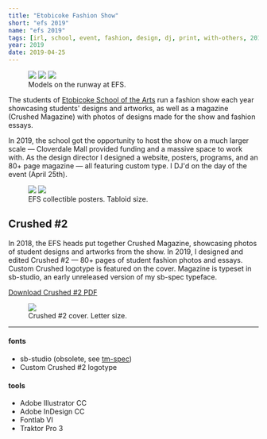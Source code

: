 ```yaml
---
title: "Etobicoke Fashion Show"
short: "efs 2019"
name: "efs 2019"
tags: [irl, school, event, fashion, design, dj, print, with-others, 2019]
year: 2019
date: 2019-04-25
---
```


<figure>
  <div class="img3">
    <img src="{{ site.baseurl }}/assets/img/efs1.jpg" style="margin-top:0">
    <img src="{{ site.baseurl }}/assets/img/efs2.jpg" style="margin-top:0">
    <img src="{{ site.baseurl }}/assets/img/efs3.jpg" style="margin-top:0">
  </div>
  <figcaption>Models on the runway at EFS.</figcaption>
</figure>

The students of [Etobicoke School of the Arts](http://esainfo.ca) run a fashion show each year showcasing students' designs and artworks, as well as a magazine (Crushed Magazine) with photos of designs made for the show and fashion essays.

In 2019, the school got the opportunity to host the show on a much larger scale — Cloverdale Mall provided funding and a massive space to work with. As the design director I designed a website, posters, programs, and an 80+ page magazine — all featuring custom type. I DJ'd on the day of the event (April 25th).

<figure>
  <div class="img2">
    <img src="{{ site.baseurl }}/assets/img/efsposter1.png">
    <img src="{{ site.baseurl }}/assets/img/efsposter2.png">
  </div>
  <figcaption>EFS collectible posters. Tabloid size.</figcaption>
</figure>

## Crushed #2

In 2018, the EFS heads put together Crushed Magazine, showcasing photos of student designs and artworks from the show. In 2019, I designed and edited Crushed #2 — 80+ pages of student fashion photos and essays. Custom Crushed logotype is featured on the cover. Magazine is typeset in sb-studio, an early unreleased version of my sb-spec typeface.

[Download Crushed #2 PDF](https://drive.google.com/file/d/1U2lSzCMlywL6SeTMMo9f5bU692RCh1Es/view?usp=sharing)

<figure>
  <img src="{{ site.baseurl }}/assets/img/crushed2cover.png">
  <figcaption>Crushed #2 cover. Letter size.</figcaption>
</figure>

* * *

#### fonts
- sb-studio (obsolete, see [tm-spec](/work/type/#tm-spec))
- Custom Crushed #2 logotype

#### tools
- Adobe Illustrator CC
- Adobe InDesign CC
- Fontlab VI
- Traktor Pro 3
